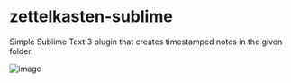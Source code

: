 # zettelkasten-sublime

Simple Sublime Text 3 plugin that creates timestamped notes in the given folder. 

![image](https://user-images.githubusercontent.com/1410106/92323685-f9689d00-f064-11ea-98d2-73531d3853fe.png)
